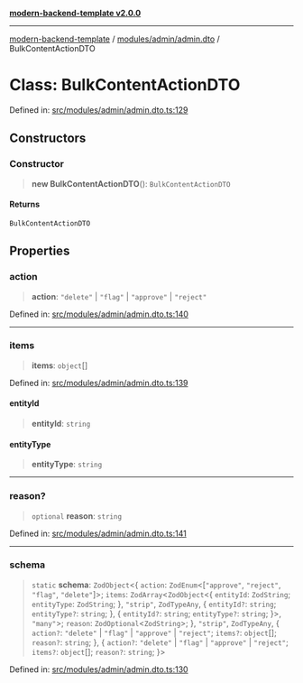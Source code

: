 [**modern-backend-template v2.0.0**](../../../../README.md)

***

[modern-backend-template](../../../../modules.md) / [modules/admin/admin.dto](../README.md) / BulkContentActionDTO

# Class: BulkContentActionDTO

Defined in: [src/modules/admin/admin.dto.ts:129](https://github.com/maemreyo/saas-4cus-nodejs/blob/2a5b3f3aa11335dfa561e80e1feabb8e6084261e/src/modules/admin/admin.dto.ts#L129)

## Constructors

### Constructor

> **new BulkContentActionDTO**(): `BulkContentActionDTO`

#### Returns

`BulkContentActionDTO`

## Properties

### action

> **action**: `"delete"` \| `"flag"` \| `"approve"` \| `"reject"`

Defined in: [src/modules/admin/admin.dto.ts:140](https://github.com/maemreyo/saas-4cus-nodejs/blob/2a5b3f3aa11335dfa561e80e1feabb8e6084261e/src/modules/admin/admin.dto.ts#L140)

***

### items

> **items**: `object`[]

Defined in: [src/modules/admin/admin.dto.ts:139](https://github.com/maemreyo/saas-4cus-nodejs/blob/2a5b3f3aa11335dfa561e80e1feabb8e6084261e/src/modules/admin/admin.dto.ts#L139)

#### entityId

> **entityId**: `string`

#### entityType

> **entityType**: `string`

***

### reason?

> `optional` **reason**: `string`

Defined in: [src/modules/admin/admin.dto.ts:141](https://github.com/maemreyo/saas-4cus-nodejs/blob/2a5b3f3aa11335dfa561e80e1feabb8e6084261e/src/modules/admin/admin.dto.ts#L141)

***

### schema

> `static` **schema**: `ZodObject`\<\{ `action`: `ZodEnum`\<\[`"approve"`, `"reject"`, `"flag"`, `"delete"`\]\>; `items`: `ZodArray`\<`ZodObject`\<\{ `entityId`: `ZodString`; `entityType`: `ZodString`; \}, `"strip"`, `ZodTypeAny`, \{ `entityId?`: `string`; `entityType?`: `string`; \}, \{ `entityId?`: `string`; `entityType?`: `string`; \}\>, `"many"`\>; `reason`: `ZodOptional`\<`ZodString`\>; \}, `"strip"`, `ZodTypeAny`, \{ `action?`: `"delete"` \| `"flag"` \| `"approve"` \| `"reject"`; `items?`: `object`[]; `reason?`: `string`; \}, \{ `action?`: `"delete"` \| `"flag"` \| `"approve"` \| `"reject"`; `items?`: `object`[]; `reason?`: `string`; \}\>

Defined in: [src/modules/admin/admin.dto.ts:130](https://github.com/maemreyo/saas-4cus-nodejs/blob/2a5b3f3aa11335dfa561e80e1feabb8e6084261e/src/modules/admin/admin.dto.ts#L130)
